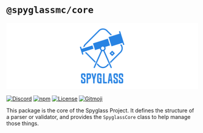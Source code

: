 # `@spyglassmc/core`

![banner](https://raw.githubusercontent.com/SpyglassMC/logo/main/banner.png)

[![Discord](https://img.shields.io/discord/666020457568403505?logo=discord&style=flat-square)](https://discord.gg/EbdseuS)
[![npm](https://img.shields.io/npm/v/@spyglassmc/core.svg?logo=npm&style=flat-square)](https://npmjs.com/package/@spyglassmc/core)
[![License](https://img.shields.io/github/license/SpyglassMC/Spyglass.svg?style=flat-square)](https://github.com/SpyglassMC/Spyglass/blob/master/LICENSE)
[![Gitmoji](https://img.shields.io/badge/gitmoji-%20😜%20😍-FFDD67.svg?style=flat-square)](https://gitmoji.carloscuesta.me/)

This package is the core of the Spyglass Project. It defines the structure of a parser or validator, and provides the `SpyglassCore` class to help manage those things.
